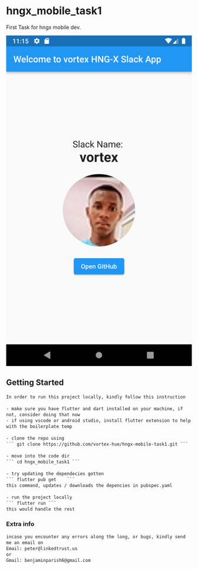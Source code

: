 # hngx_mobile_task1

First Task for hngx mobile dev.

![Screen of app](./Screenshot.png)
## Getting Started
    

    In order to run this project locally, kindly follow this instruction

    - make sure you have flutter and dart installed on your machine, if not, consider doing that now
    - if using vscode or android studio, install flutter extension to help with the boilerplate temp
    
    - clone the repo using
    ``` git clone https://github.com/vortex-hue/hngx-mobile-task1.git ```

    - move into the code dir
    ``` cd hngx_mobile_task1 ```

    - try updating the dependecies gotten
    ``` flutter pub get    ```
    this command, updates / downloads the depencies in pubspec.yaml

    - run the project locally
    ``` flutter run ```
    this would handle the rest


### Extra info

    incase you encounter any errors along the long, or bugs, kindly send me an email on 
    Email: peter@linkedtrust.us
    or
    Gmail: benjaminparish6@gmail.com
    

